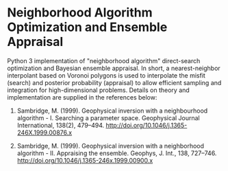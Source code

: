 # Neighborhood Algorithm Optimization and Ensemble Appraisal 

Python 3 implementation of "neighborhood algorithm" direct-search optimization
and Bayesian ensemble appraisal. In short, a nearest-neighbor interpolant based
on Voronoi polygons is used to interpolate the misfit (search) and posterior
probability (appraisal) to allow efficient sampling and integration for
high-dimensional problems. Details on theory and implementation are supplied in
the references below:

1. Sambridge, M. (1999). Geophysical inversion with a neighbourhood algorithm -
I. Searching a parameter space. Geophysical Journal International, 138(2),
479–494. http://doi.org/10.1046/j.1365-246X.1999.00876.x 

1. Sambridge, M. (1999). Geophysical inversion with a neighborhood algorithm -
II. Appraising the ensemble. Geophys, J. Int., 138, 727–746.
http://doi.org/10.1046/j.1365-246x.1999.00900.x
